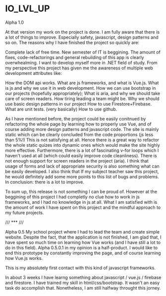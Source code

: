 # IO_LVL_UP

Alpha 1.0

At that version my work on the project is done. I am fully aware that there is a lot of things to improve. Especially safety, javascript, design patterns and so on. The reasons why I have finished the project so quickly are:

Complete lack of free time.
New semester of IT is beggining.
The amount of fixes, code-refactorings and general rebuilding of this app is clearly overwhealming.
I want to develop myself more in .NET field of study.
From my perspective this project has given me the awareness of multiple web development attributes like:

How the DOM api works.
What are js frameworks, and what is Vue.js.
What is js and why we use it in web development.
How we can use bootstrap in our projects (hopefully appropriately);
What is aria, and why we should take care of screen readers.
How tiring leading a team might be.
Why we should use basic design patterns in our project
How to use Firestore+Firebase.
What are unit tests. (very basically)
How to use github.

As I have mentioned before, the project could be easily conitnued by refactoring the whole page by learning how to properly use Vue, and of course adding more design patterns and javascript code. The site is mainly static which can be clearly concluded from the code proportions (js less than 5%!) This is not satisfying at all. Hence there is a great way to refactor the whole static quizes into dynamic ones which would make the site highly more effective. Furthermore, there is a lot of fascinating v-for loops which I haven't used at all (which could easily improve code cleanliness). There is not enough support for screen readers in the project (aria). I think that usage of forms and lack of appropriate security is also something what can be easily developed. I also think that If my subject teacher saw this project, he would definitely add some more points to this list of bugs and problems. In conclusion: there is a lot to improve.

To sum up, this release is not something I can be proud of. However at the beggining of this project I had completly no clue how to work in js frameworks, and I had no knowledge in js at all. What I am satisfied with is the amount of work I have spent on this project and the mindful approach to my future projects.

/// *** /// 

Alpha 0.5
My school project where I had to lead the team and create simple website.
Despite the fact, that the application is not finished, I am glad that, I have spent so much time on learning how Vue works (and I have still a lot to do in this field). Alpha 0.5.0.1 in my opinion is a half-product. I would like to end this prototype by constantly improving the page, and of course learning how Vue.js works.

This is my absolutely first contact with this kind of javascript frameworks.

In about 3 weeks I have learng something about javascript / vue.js / firebase and firestore. I have trained my skill in html/css/bootstrap. It wasn't an easy task do accomplish that. Nonetheless, I am still halfway throught this jorney.

